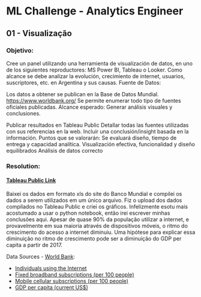 # ML Challenge - Analytics Engineer

## 01 - Visualização

### Objetivo:
Cree un panel utilizando una herramienta de visualización de datos, en uno de los siguientes reproductores: MS Power BI, Tableau o Looker. Como alcance se debe analizar la evolución, crecimiento de internet, usuarios, suscriptores, etc. en Argentina y sus causas.
Fuente de Datos:

Los datos a obtener se publican en la Base de Datos Mundial.
https://www.worldbank.org/
Se permite enumerar todo tipo de fuentes oficiales publicadas.
Alcance esperado:
Generar análisis visuales y conclusiones.

Publicar resultados en Tableau Public
Detallar todas las fuentes utilizadas con sus referencias en la web.
Incluir una conclusión/insight basada en la información.
Puntos que se valorarán:
Se evaluará diseño, tiempo de entrega y capacidad analítica.
Visualización efectiva, funcionalidad y diseño equilibrados
Análisis de datos correcto

### Resolution:
#### [Tableau Public Link](https://public.tableau.com/app/profile/winicius.reis/viz/Argentina-InternetandGDP/Story1)
Baixei os dados em formato xls do site do Banco Mundial e compilei os dados a serem utilizados em um único arquivo.
Fiz o upload dos dados compilados no Tableau Public e criei os gráficos.
Infelizmente esotu mais acostumado a usar o python notebook, então irei escrever minhas conclusões aqui.
Apesar de quase 90% da população utilizar a internet, e provavelmente em sua maioria através de dispositivos móveis, o ritmo do crescimento do acesso a internet diminuiu. Uma hipótese para explicar essa diminuição no ritmo de crescimento pode ser a diminuição do GDP per capita a partir de 2017.

Data Sources - [World Bank](https://www.worldbank.org/): 
* [Individuals using the Internet](https://api.worldbank.org/v2/en/indicator/IT.NET.USER.ZS?downloadformat=excel&_gl=1*8n95nq*_gcl_au*NDM2MDQ0NzI4LjE3MjQyNTUwOTg)
* [Fixed broadband subscriptions (per 100 people)](https://api.worldbank.org/v2/en/indicator/IT.NET.BBND.P2?downloadformat=excel&_gl=1*1gqhhek*_gcl_au*NDM2MDQ0NzI4LjE3MjQyNTUwOTg)
* [Mobile cellular subscriptions (per 100 people)](https://api.worldbank.org/v2/en/indicator/IT.CEL.SETS.P2?downloadformat=excel&_gl=1*ebe1fi*_gcl_au*NDM2MDQ0NzI4LjE3MjQyNTUwOTg)
* [GDP per capita (current US$)](https://api.worldbank.org/v2/en/indicator/NY.GDP.PCAP.CD?downloadformat=excel&_gl=1*11mesbq*_gcl_au*NDM2MDQ0NzI4LjE3MjQyNTUwOTg)
